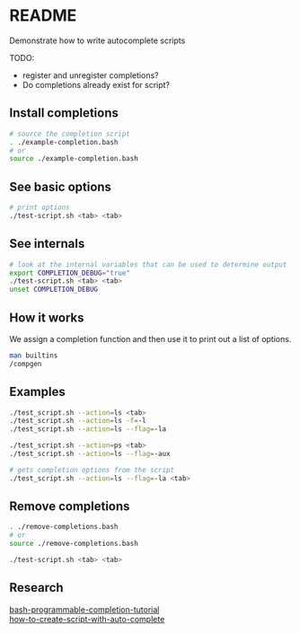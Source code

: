 # README
Demonstrate how to write autocomplete scripts
 
TODO:
* register and unregister completions?
* Do completions already exist for script?

## Install completions
```sh
# source the completion script
. ./example-completion.bash  
# or
source ./example-completion.bash  
```

## See basic options
```sh
# print options
./test-script.sh <tab> <tab>
```

## See internals
```sh
# look at the internal variables that can be used to determine output
export COMPLETION_DEBUG="true"
./test-script.sh <tab> <tab>
unset COMPLETION_DEBUG
```

## How it works
We assign a completion function and then use it to print out a list of options.  

```sh
man builtins
/compgen
```

## Examples
```sh
./test_script.sh --action=ls <tab>
./test_script.sh --action=ls -f=-l              
./test_script.sh --action=ls --flag=-la 

./test_script.sh --action=ps <tab>
./test_script.sh --action=ls --flag=-aux 

# gets completion options from the script
./test_script.sh --action=ls --flag=-la <tab>  
```
## Remove completions

```sh
. ./remove-completions.bash    
# or
source ./remove-completions.bash    
```

```sh
./test-script.sh <tab> <tab>
```

## Research
[bash-programmable-completion-tutorial](https://iridakos.com/programming/2018/03/01/bash-programmable-completion-tutorial)  
[how-to-create-script-with-auto-complete](https://askubuntu.com/questions/68175/how-to-create-script-with-auto-complete)  

